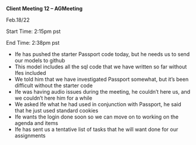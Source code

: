 ﻿**Client Meeting 12 – AGMeeting**

Feb.18/22

Start Time: 2:15pm pst

End Time: 2:38pm pst

- Ife has pushed the starter Passport code today, but he needs us to send our models to github
- This model includes all the sql code that we have written so far without Ifes included
- We told him that we have investigated Passport somewhat, but it’s been difficult without the starter code 
- Ife was having audio issues during the meeting, he couldn’t here us, and we couldn’t here him for a while
- We asked Ife what he had used in conjunction with Passport, he said that he just used standard cookies 
- Ife wants the login done soon so we can move on to working on the agenda and items
- Ife has sent us a tentative list of tasks that he will want done for our assignments 
